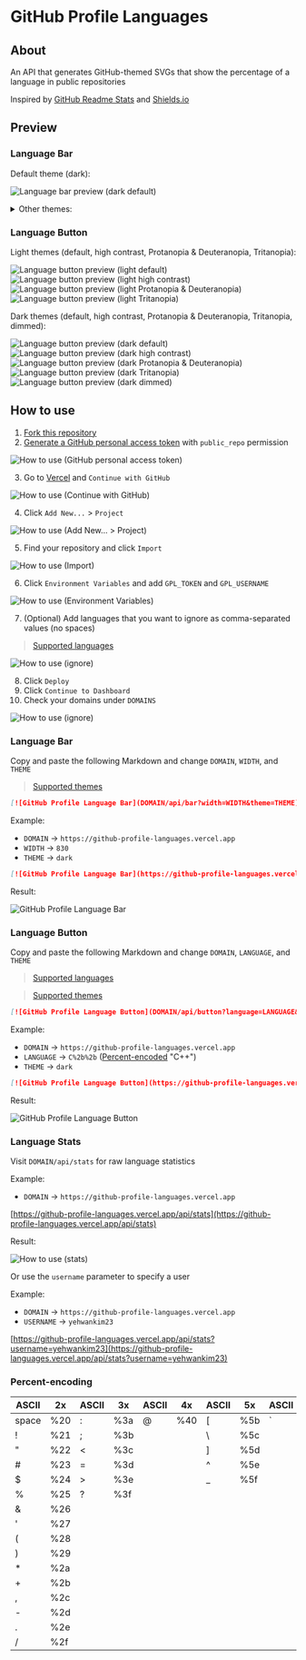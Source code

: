 # GitHub Profile Languages

## About

An API that generates GitHub-themed SVGs that show the percentage of a language in public repositories

Inspired by [GitHub Readme Stats](https://github.com/anuraghazra/github-readme-stats) and [Shields.io](https://github.com/badges/shields)

## Preview

### Language Bar

Default theme (dark):

![Language bar preview (dark default)](https://github-profile-languages.vercel.app/api/bar?width=830&theme=dark)

<details>
  <summary>Other themes:</summary>
  <br />

Light themes (default, high contrast, Protanopia & Deuteranopia, Tritanopia):

![Language bar preview (light default)](https://github-profile-languages.vercel.app/api/bar?width=830&theme=light)

![Language bar preview (light high contrast)](https://github-profile-languages.vercel.app/api/bar?width=830&theme=light-high-contrast)

![Language bar preview (light Protanopia & Deuteranopia)](https://github-profile-languages.vercel.app/api/bar?width=830&theme=light-colorblind)

![Language bar preview (light Tritanopia)](https://github-profile-languages.vercel.app/api/bar?width=830&theme=light-tritanopia)

Dark themes (high contrast, Protanopia & Deuteranopia, Tritanopia, dimmed):

![Language bar preview (dark high contrast)](https://github-profile-languages.vercel.app/api/bar?width=830&theme=dark-high-contrast)

![Language bar preview (dark Protanopia & Deuteranopia)](https://github-profile-languages.vercel.app/api/bar?width=830&theme=dark-colorblind)

![Language bar preview (dark Tritanopia)](https://github-profile-languages.vercel.app/api/bar?width=830&theme=dark-tritanopia)

![Language bar preview (dark dimmed)](https://github-profile-languages.vercel.app/api/bar?width=830&theme=dark-dimmed)

</details>

### Language Button

Light themes (default, high contrast, Protanopia & Deuteranopia, Tritanopia):

![Language button preview (light default)](https://github-profile-languages.vercel.app/api/button?language=TI%20Program&theme=light)![Language button preview (light high contrast)](https://github-profile-languages.vercel.app/api/button?language=Java&theme=light_high_contrast)![Language button preview (light Protanopia & Deuteranopia)](https://github-profile-languages.vercel.app/api/button?language=Processing&theme=light_colorblind)![Language button preview (light Tritanopia)](https://github-profile-languages.vercel.app/api/button?language=Python&theme=light_tritanopia)

Dark themes (default, high contrast, Protanopia & Deuteranopia, Tritanopia, dimmed):

![Language button preview (dark default)](https://github-profile-languages.vercel.app/api/button?language=JavaScript)![Language button preview (dark high contrast)](https://github-profile-languages.vercel.app/api/button?language=Batchfile&theme=dark_high_contrast)![Language button preview (dark Protanopia & Deuteranopia)](https://github-profile-languages.vercel.app/api/button?language=VBScript&theme=dark_colorblind)![Language button preview (dark Tritanopia)](https://github-profile-languages.vercel.app/api/button?language=PowerShell&theme=dark_tritanopia)![Language button preview (dark dimmed)](https://github-profile-languages.vercel.app/api/button?language=AutoHotkey&theme=dark_dimmed)

## How to use

1. [Fork this repository](https://github.com/yehwankim23/github-profile-languages/fork)
2. [Generate a GitHub personal access token](https://github.com/settings/tokens/new) with `public_repo` permission

![How to use (GitHub personal access token)](images/how-to-use-02.png)

3. Go to [Vercel](https://vercel.com/login) and `Continue with GitHub`

![How to use (Continue with GitHub)](images/how-to-use-03.png)

4. Click `Add New...` > `Project`

![How to use (Add New... > Project)](images/how-to-use-04.png)

5. Find your repository and click `Import`

![How to use (Import)](images/how-to-use-05.png)

6. Click `Environment Variables` and add `GPL_TOKEN` and `GPL_USERNAME`

![How to use (Environment Variables)](images/how-to-use-06.png)

7. (Optional) Add languages that you want to ignore as comma-separated values (no spaces)

> [Supported languages](/src/languages.js)

![How to use (ignore)](images/how-to-use-07.png)

8. Click `Deploy`
9. Click `Continue to Dashboard`
10. Check your domains under `DOMAINS`

![How to use (ignore)](images/how-to-use-10.png)

### Language Bar

Copy and paste the following Markdown and change `DOMAIN`, `WIDTH`, and `THEME`

> [Supported themes](/src/themes.js)

```md
[![GitHub Profile Language Bar](DOMAIN/api/bar?width=WIDTH&theme=THEME)](https://github.com/yehwankim23/github-profile-languages)
```

Example:

- `DOMAIN` → `https://github-profile-languages.vercel.app`
- `WIDTH` → `830`
- `THEME` → `dark`

```md
[![GitHub Profile Language Bar](https://github-profile-languages.vercel.app/api/bar?width=830&theme=dark)](https://github.com/yehwankim23/github-profile-languages)
```

Result:

![GitHub Profile Language Bar](https://github-profile-languages.vercel.app/api/bar?width=830&theme=dark)

### Language Button

Copy and paste the following Markdown and change `DOMAIN`, `LANGUAGE`, and `THEME`

> [Supported languages](/src/languages.js)

> [Supported themes](/src/themes.js)

```md
[![GitHub Profile Language Button](DOMAIN/api/button?language=LANGUAGE&theme=THEME)](https://github.com/yehwankim23/github-profile-languages)
```

Example:

- `DOMAIN` → `https://github-profile-languages.vercel.app`
- `LANGUAGE` → `C%2b%2b` ([Percent-encoded](#percent-encoding) "C++")
- `THEME` → `dark`

```md
[![GitHub Profile Language Button](https://github-profile-languages.vercel.app/api/button?language=C%2b%2b&theme=dark)](https://github.com/yehwankim23/github-profile-languages)
```

Result:

![GitHub Profile Language Button](https://github-profile-languages.vercel.app/api/button?language=C%2b%2b)

### Language Stats

Visit `DOMAIN/api/stats` for raw language statistics

Example:

- `DOMAIN` → `https://github-profile-languages.vercel.app`

[https://github-profile-languages.vercel.app/api/stats](https://github-profile-languages.vercel.app/api/stats)

Result:

![How to use (stats)](images/how-to-use-stats.png)

Or use the `username` parameter to specify a user

Example:

- `DOMAIN` → `https://github-profile-languages.vercel.app`
- `USERNAME` → `yehwankim23`

[https://github-profile-languages.vercel.app/api/stats?username=yehwankim23](https://github-profile-languages.vercel.app/api/stats?username=yehwankim23)

### Percent-encoding

| ASCII | 2x  | ASCII | 3x  | ASCII | 4x  | ASCII | 5x  | ASCII | 6x  | ASCII | 7x  |
| ----- | --- | ----- | --- | ----- | --- | ----- | --- | ----- | --- | ----- | --- |
| space | %20 | :     | %3a | @     | %40 | [     | %5b | `     | %60 | {     | %7b |
| !     | %21 | ;     | %3b |       |     | \     | %5c |       |     | \|    | %7c |
| "     | %22 | <     | %3c |       |     | ]     | %5d |       |     | }     | %7d |
| #     | %23 | =     | %3d |       |     | ^     | %5e |       |     | ~     | %7e |
| $     | %24 | >     | %3e |       |     | \_    | %5f |
| %     | %25 | ?     | %3f |
| &     | %26 |
| '     | %27 |
| (     | %28 |
| )     | %29 |
| \*    | %2a |
| +     | %2b |
| ,     | %2c |
| -     | %2d |
| .     | %2e |
| /     | %2f |
